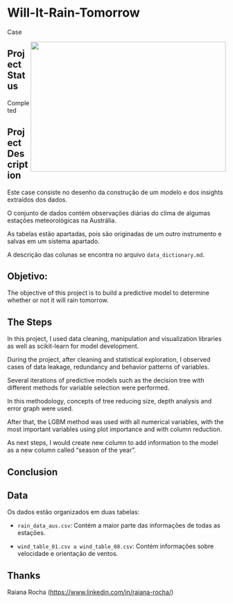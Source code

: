 # Will-It-Rain-Tomorrow
 Case

<img align="right" src="https://imageresizer.static9.net.au/wTyhl1oHYzHksDP61p_NFdoNr24=/750x0/https%3A%2F%2Fvms-network-images-prod.s3-ap-southeast-2.amazonaws.com%2F2020%2F08%2F306244%2F200808-WEATHER.jpg" height='300' width='450'>

## Project Status

Completed

## Project Description

Este case consiste no desenho da construção de um modelo e dos insights extraídos dos dados.

O conjunto de dados contém observações diárias do clima de algumas estações meteorológicas na Austrália.
 
As tabelas estão apartadas, pois são originadas de um outro instrumento e salvas em um sistema apartado.

A descrição das colunas se encontra no arquivo `data_dictionary.md`.

## Objetivo:

The objective of this project is to build a predictive model to determine whether or not it will rain tomorrow.

## The Steps

In this project, I used data cleaning, manipulation and visualization libraries as well as scikit-learn for model development.

During the project, after cleaning and statistical exploration, I observed cases of data leakage, redundancy and behavior patterns of variables.

Several iterations of predictive models such as the decision tree with different methods for variable selection were performed.

In this methodology, concepts of tree reducing size, depth analysis and error graph were used.

After that, the LGBM method was used with all numerical variables, with the most important variables using plot importance and with column reduction.

As next steps, I would create new column to add information to the model as a new column called “season of the year”.

## Conclusion

## Data

Os dados estão organizados em duas tabelas:

- `rain_data_aus.csv`: Contém a maior parte das informações de todas as estações.

- `wind_table_01.csv a wind_table_08.csv`: Contém informações sobre velocidade e orientação de ventos.

## Thanks
Raiana Rocha (https://www.linkedin.com/in/raiana-rocha/)


